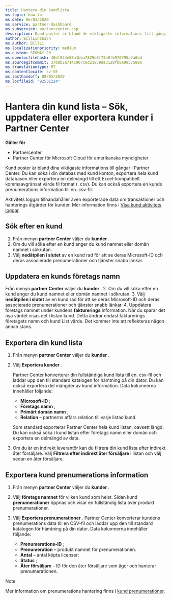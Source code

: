 ```yaml
---
title: Hantera din kundlista
ms.topic: how-to
ms.date: 06/03/2020
ms.service: partner-dashboard
ms.subservice: partnercenter-csp
description: Kund poster är bland de viktigaste informations till gångarna. Lär dig att visa, söka, uppdatera & exportera information på kund listan i din partner Center.
author: BillLinzbach
ms.author: BillLi
ms.localizationpriority: medium
ms.custom: SEOMAY.20
ms.openlocfilehash: 40df034e88a1bba7829d6f73e0fb970795a2a0dd
ms.sourcegitcommit: 37b0b2a7141907c8d21839de3128fb8a98575886
ms.translationtype: MT
ms.contentlocale: sv-SE
ms.lasthandoff: 08/05/2020
ms.locfileid: "92531224"
---
```

# <a name="manage-your-customer-list---search-update-or-export-customers-in-partner-center"></a>Hantera din kund lista – Sök, uppdatera eller exportera kunder i Partner Center

**Gäller för**

- Partnercenter
- Partner Center för Microsoft Cloud för amerikanska myndigheter

Kund poster är bland dina viktigaste informations till gångar i Partner Center. Du kan söka i din databas med kund konton, exportera hela kund databasen eller exportera en delmängd till ett Excel-kompatibelt kommaavgränsat värde fil format (. csv). Du kan också exportera en kunds prenumerations information till en. csv-fil.

Aktivitets loggar tillhandahåller även exporterade data om transaktioner och hanterings åtgärder för kunder. Mer information finns i [Visa kund aktivitets loggar](activity-logs.md).

## <a name="search-for-a-customer"></a>Sök efter en kund

1.  Från menyn **partner Center** väljer du **kunder** .
2.  Om du vill söka efter en kund anger du kund namnet eller domän namnet i sökrutan.
3.  Välj **nedåtpilen i slutet** av en kund rad för att se deras Microsoft-ID och deras associerade prenumerationer och tjänster snabb länkar.

## <a name="update-a-customers-company-name"></a>Uppdatera en kunds företags namn

Från menyn **partner Center** väljer du **kunder** .
2.  Om du vill söka efter en kund anger du kund namnet eller domän namnet i sökrutan.
3.  Välj **nedåtpilen i slutet** av en kund rad för att se deras Microsoft-ID och deras associerade prenumerationer och tjänster snabb länkar.
4.  Uppdatera företags namnet under kundens **fakturerings** information. När du sparar det nya värdet visas det i listan kund. Detta ändrar endast fakturerings företagets namn och kund List värde. Det kommer inte att reflekteras någon annan stans.

## <a name="export-your-customer-list"></a>Exportera din kund lista

1. Från menyn **partner Center** väljer du **kunder** .
2. Välj **Exportera kunder** .

   Partner Center konverterar din fullständiga kund lista till en. csv-fil och laddar upp den till standard katalogen för hämtning på din dator. Du kan också exportera del mängder av kund information. Data kolumnerna innehåller följande:

   - **Microsoft-ID** ;
   - **Företags namn** ;
   - **Primärt domän namn** ;
   - **Relation** – partnerns affärs relation till varje listad kund.

    Som standard exporterar Partner Center hela kund listan, oavsett längd. Du kan också söka i kund listan efter företags namn eller domän och exportera en delmängd av data.

3. Om du är en indirekt leverantör kan du filtrera din kund lista efter indirekt åter försäljare. Välj **Filtrera efter indirekt åter försäljare** i listan och välj sedan en åter försäljare.


## <a name="export-customer-subscription-information"></a>Exportera kund prenumerations information

1. Från menyn **partner Center** väljer du **kunder** .

2. Välj **företags namnet** för vilken kund som helst. Sidan kund **prenumerationer** öppnas och visar en fullständig lista över produkt prenumerationer.

3. Välj **Exportera prenumerationer** . Partner Center konverterar kundens prenumerations data till en CSV-fil och laddar upp den till standard katalogen för hämtning på din dator. Data kolumnerna innehåller följande:
   - **Prenumerations-ID** ;
   - **Prenumeration** – produkt namnet för prenumerationen.
   - **Antal** – antal köpta licenser;
   - **Status** ;
   - **Åter försäljare** – ID för den åter försäljare som äger och hanterar prenumerationen.

> [!NOTE]  
> Mer information om prenumerations hantering finns i [kund prenumerationer](customer-subscriptions.md).
